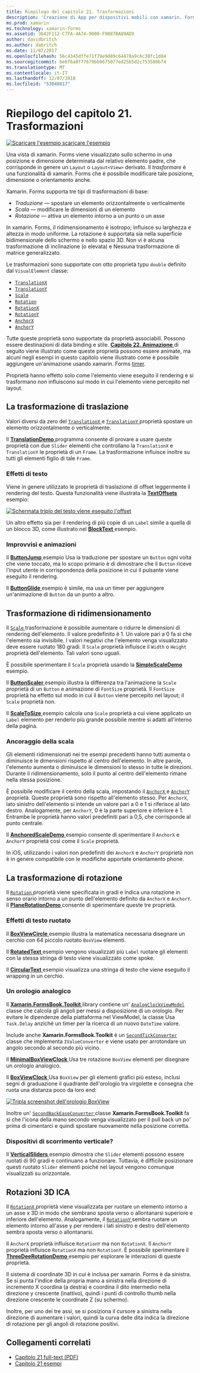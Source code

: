```yaml
---
title: Riepilogo del capitolo 21. Trasformazioni
description: 'Creazione di App per dispositivi mobili con xamarin. Forms: riepilogo del capitolo 21. Trasformazioni'
ms.prod: xamarin
ms.technology: xamarin-forms
ms.assetid: 3642F112-C7FA-4A74-9000-F9087BA89AD9
author: davidbritch
ms.author: dabritch
ms.date: 11/07/2017
ms.openlocfilehash: 56c4345dffe71f79e9d89c64478a9c6c38fc1d84
ms.sourcegitcommit: be6f6a8f77679bb9675077ed25b5d2c753580b74
ms.translationtype: MT
ms.contentlocale: it-IT
ms.lasthandoff: 12/07/2018
ms.locfileid: "53048817"
---
```

# <a name="summary-of-chapter-21-transforms"></a>Riepilogo del capitolo 21. Trasformazioni

[![Scaricare l'esempio](~/media/shared/download.png) scaricare l'esempio](https://github.com/xamarin/xamarin-forms-book-samples/tree/master/Chapter21)

Una vista di xamarin. Forms viene visualizzato sullo schermo in una posizione e dimensione determinata dal relativo elemento padre, che corrisponde in genere un `Layout` o `Layout<View>` derivato. Il *trasformare* è una funzionalità di xamarin. Forms che è possibile modificare tale posizione, dimensione o orientamento anche.

Xamarin. Forms supporta tre tipi di trasformazioni di base:

- *Traduzione* &mdash; spostare un elemento orizzontalmente o verticalmente
- *Scala* &mdash; modificare le dimensioni di un elemento
- *Rotazione* &mdash; attiva un elemento intorno a un punto o un asse

In xamarin. Forms, il ridimensionamento è isotropo; influisce su larghezza e altezza in modo uniforme. La rotazione è supportata sia nella superficie bidimensionale dello schermo e nello spazio 3D. Non vi è alcuna trasformazione di inclinazione (o elevata) e Nessuna trasformazione di matrice generalizzato.

Le trasformazioni sono supportate con otto proprietà typu `double` definito dal `VisualElement` classe:

- [`TranslationX`](xref:Xamarin.Forms.VisualElement.TranslationX)
- [`TranslationY`](xref:Xamarin.Forms.VisualElement.TranslationY)
- [`Scale`](xref:Xamarin.Forms.VisualElement.Scale)
- [`Rotation`](xref:Xamarin.Forms.VisualElement.Rotation)
- [`RotationX`](xref:Xamarin.Forms.VisualElement.RotationX)
- [`RotationY`](xref:Xamarin.Forms.VisualElement.RotationY)
- [`AnchorX`](xref:Xamarin.Forms.VisualElement.AnchorX)
- [`AnchorY`](xref:Xamarin.Forms.VisualElement.AnchorY)

Tutte queste proprietà sono supportate da proprietà associabili. Possono essere destinazioni di data binding e stile. [**Capitolo 22. Animazione** ](~/xamarin-forms/creating-mobile-apps-xamarin-forms/summaries/chapter22.md) di seguito viene illustrato come queste proprietà possono essere animate, ma alcuni negli esempi in questo capitolo viene illustrato come è possibile aggiungere un'animazione usando xamarin. Forms [timer](~/xamarin-forms/platform/device.md#Device_StartTimer).

Proprietà hanno effetto solo come l'elemento viene eseguito il rendering e si trasformano *non* influiscono sul modo in cui l'elemento viene percepito nel layout.

## <a name="the-translation-transform"></a>La trasformazione di traslazione

Valori diversi da zero del [ `TranslationX` ](xref:Xamarin.Forms.VisualElement.TranslationX) e [ `TranslationY` ](xref:Xamarin.Forms.VisualElement.TranslationY) proprietà spostare un elemento orizzontalmente o verticalmente.

Il [ **TranslationDemo** ](https://github.com/xamarin/xamarin-forms-book-samples/tree/master/Chapter21/TranslationDemo) programma consente di provare a usare queste proprietà con due `Slider` elementi che controllano la `TranslationX` e `TranslationY` le proprietà di un `Frame`. La trasformazione influisce inoltre su tutti gli elementi figlio di tale `Frame`.

### <a name="text-effects"></a>Effetti di testo

Viene in genere utilizzato le proprietà di traslazione di offset leggermente il rendering del testo. Questa funzionalità viene illustrata la [ **TextOffsets** ](https://github.com/xamarin/xamarin-forms-book-samples/tree/master/Chapter21/TextOffsets) esempio:

[![Schermata triplo del testo viene eseguito l'offset](images/ch21fg03-small.png "testo Offsets")](images/ch21fg03-large.png#lightbox "testo viene eseguito l'offset")

Un altro effetto sia per il rendering di più copie di un `Label` simile a quella di un blocco 3D, come illustrato nel [ **BlockText** ](https://github.com/xamarin/xamarin-forms-book-samples/tree/master/Chapter21/BlockText) esempio.

### <a name="jumps-and-animations"></a>Improvvisi e animazioni

Il [ **ButtonJump** ](https://github.com/xamarin/xamarin-forms-book-samples/tree/master/Chapter21/ButtonJump) esempio Usa la traduzione per spostare un `Button` ogni volta che viene toccato, ma lo scopo primario è di dimostrare che il `Button` riceve l'input utente in corrispondenza della posizione in cui il pulsante viene eseguito il rendering.

Il [ **ButtonGlide** ](https://github.com/xamarin/xamarin-forms-book-samples/tree/master/Chapter21/ButtonGlide) esempio è simile, ma usa un timer per aggiungere un'animazione di `Button` da un punto a altro.

## <a name="the-scale-transform"></a>Trasformazione di ridimensionamento

Il [ `Scale` ](xref:Xamarin.Forms.VisualElement.Scale) trasformazione è possibile aumentare o ridurre le dimensioni di rendering dell'elemento. Il valore predefinito è 1. Un valore pari a 0 fa sì che l'elemento sia invisibile. I valori negativi che l'elemento venga visualizzato deve essere ruotato 180 gradi. Il `Scale` proprietà influisce il `Width` o `Height` proprietà dell'elemento. Tali valori sono uguali.

È possibile sperimentare il `Scale` proprietà usando la [ **SimpleScaleDemo** ](https://github.com/xamarin/xamarin-forms-book-samples/tree/master/Chapter21/SimpleScaleDemo) esempio.

Il [ **ButtonScaler** ](https://github.com/xamarin/xamarin-forms-book-samples/tree/master/Chapter21/ButtonScaler) esempio illustra la differenza tra l'animazione la `Scale` proprietà di un `Button` e animazione di `FontSize` proprietà. Il `FontSize` proprietà ha effetto sul modo in cui il `Button` viene percepito nel layout; il `Scale` proprietà non.

Il [ **ScaleToSize** ](https://github.com/xamarin/xamarin-forms-book-samples/tree/master/Chapter21/ScaleToSize) esempio calcola una `Scale` proprietà a cui viene applicato un `Label` elemento per renderlo più grande possibile mentre si adatti all'interno della pagina.

### <a name="anchoring-the-scale"></a>Ancoraggio della scala

Gli elementi ridimensionati nei tre esempi precedenti hanno tutti aumenta o diminuisce le dimensioni rispetto al centro dell'elemento. In altre parole, l'elemento aumenta o diminuisce le dimensioni lo stesso in tutte le direzioni. Durante il ridimensionamento, solo il punto al centro dell'elemento rimane nella stessa posizione.

È possibile modificare il centro della scala, impostando il [ `AnchorX` ](xref:Xamarin.Forms.VisualElement.AnchorX) e [ `AnchorY` ](xref:Xamarin.Forms.VisualElement.AnchorY) proprietà. Queste proprietà sono rispetto all'elemento stesso. Per `AnchorX`, lato sinistro dell'elemento si intende un valore pari a 0 e 1 si riferisce al lato destro. Analogamente, per `AnchorY`, 0 è la parte superiore e inferiore è 1. Entrambe le proprietà hanno valori predefiniti pari a 0,5, che corrisponde al punto centrale.

Il [ **AnchoredScaleDemo** ](https://github.com/xamarin/xamarin-forms-book-samples/tree/master/Chapter21/AnchoredScaleDemo) esempio consente di sperimentare il `AnchorX` e `AnchorY` proprietà così come il `Scale` proprietà.

In iOS, utilizzando i valori non predefiniti dei `AnchorX` e `AnchorY` proprietà non è in genere compatibile con le modifiche apportate orientamento phone.

## <a name="the-rotation-transform"></a>La trasformazione di rotazione

Il [ `Rotation` ](xref:Xamarin.Forms.VisualElement.Rotation) proprietà viene specificata in gradi e indica una rotazione in senso orario intorno a un punto dell'elemento definito da `AnchorX` e `AnchorY`. Il [ **PlaneRotationDemo** ](https://github.com/xamarin/xamarin-forms-book-samples/tree/master/Chapter21/PlaneRotationDemo) consente di sperimentare queste tre proprietà.

### <a name="rotated-text-effects"></a>Effetti di testo ruotato

Il [ **BoxViewCircle** ](https://github.com/xamarin/xamarin-forms-book-samples/tree/master/Chapter21/BoxViewCircle) esempio illustra la matematica necessaria disegnare un cerchio con 64 piccolo ruotato `BoxView` elementi.

Il [ **RotatedText** ](https://github.com/xamarin/xamarin-forms-book-samples/tree/master/Chapter21/RotatedText) esempio vengono visualizzati più `Label` ruotare gli elementi con la stessa stringa di testo viene visualizzato come spoke.

Il [ **CircularText** ](https://github.com/xamarin/xamarin-forms-book-samples/tree/master/Chapter21/CircularText) esempio visualizza una stringa di testo che viene eseguito il wrapping in un cerchio.

### <a name="an-analog-clock"></a>Un orologio analogico

Il [ **Xamarin.FormsBook.Toolkit** ](https://github.com/xamarin/xamarin-forms-book-samples/tree/master/Libraries/Xamarin.FormsBook.Toolkit) library contiene un' [ `AnalogClockViewModel` ](https://github.com/xamarin/xamarin-forms-book-samples/blob/master/Libraries/Xamarin.FormsBook.Toolkit/Xamarin.FormsBook.Toolkit/AnalogClockViewModel.cs) classe che calcola gli angoli per messi a disposizione di un orologio. Per evitare le dipendenze della piattaforma nel ViewModel, la classe Usa `Task.Delay` anziché un timer per la ricerca di un nuovo `DateTime` valore.

Include anche **Xamarin.FormsBook.Toolkit** è un [ `SecondTickConverter` ](https://github.com/xamarin/xamarin-forms-book-samples/blob/master/Libraries/Xamarin.FormsBook.Toolkit/Xamarin.FormsBook.Toolkit/SecondTickConverter.cs) classe che implementa `IValueConverter` e viene usato per arrotondare un angolo secondo al secondo più vicino.

Il [ **MinimalBoxViewClock** ](https://github.com/xamarin/xamarin-forms-book-samples/tree/master/Chapter21/MinimalBoxViewClock) Usa tre rotazione `BoxView` elementi per disegnare un orologio analogico.

Il [ **BoxViewClock** ](https://github.com/xamarin/xamarin-forms-book-samples/tree/master/Chapter21/BoxViewClock) Usa `BoxView` per gli elementi grafici più esteso, inclusi segni di graduazione il quadrante dell'orologio tra virgolette e consegna che ruota una distanza poco da loro end:

[![Tripla screenshot dell'orologio BoxView](images/ch21fg17-small.png "quadrante dell'orologio analogico")](images/ch21fg17-large.png#lightbox "quadrante dell'orologio analogico")

Inoltre un' [ `SecondBackEaseConverter` ](https://github.com/xamarin/xamarin-forms-book-samples/blob/master/Libraries/Xamarin.FormsBook.Toolkit/Xamarin.FormsBook.Toolkit/SecondBackEaseConverter.cs) classe **Xamarin.FormsBook.Toolkit** fa sì che l'icona della mano secondo venga visualizzato per il pull back un po' prima di cimentarci e quindi spostare nuovamente nella posizione corretta.

### <a name="vertical-sliders"></a>Dispositivi di scorrimento verticale?

Il [ **VerticalSliders** ](https://github.com/xamarin/xamarin-forms-book-samples/tree/master/Chapter21/VerticalSliders) esempio dimostra che `Slider` elementi possono essere ruotati di 90 gradi e continuano a funzionare. Tuttavia, è difficile posizionare questi ruotato `Slider` elementi poiché nel layout vengono comunque visualizzati su orizzontale.

## <a name="3d-ish-rotations"></a>Rotazioni 3D ICA

Il [ `RotationX` ](xref:Xamarin.Forms.VisualElement.RotationX) proprietà viene visualizzata per ruotare un elemento intorno a un asse x 3D in modo che sembrano sposta verso o allontanarsi superiore e inferiore dell'elemento. Analogamente, il [ `RotationY` ](xref:Xamarin.Forms.VisualElement.RotationY) sembra ruotare un elemento intorno all'asse y per rendere i lati sinistro e destro dell'elemento sembra sposta verso o allontanarsi.

Il `AnchorX` proprietà influisce `RotationY` ma non `RotationX`. Il `AnchorY` proprietà influisce `RotationX` ma non `RotationY`. È possibile sperimentare il [ **ThreeDeeRotationDemo** ](https://github.com/xamarin/xamarin-forms-book-samples/tree/master/Chapter21/ThreeDeeRotationDemo) esempio per esplorare le interazioni di queste proprietà.

Il sistema di coordinate 3D in cui è inclusa per xamarin. Forms è da sinistra. Se si punta l'indice della propria mano a sinistra nella direzione di incremento X coordina (a destra) e coordina il dito intermedio nella direzione y crescente (inattivo), quindi i punti di controllo thumb nella direzione crescente le coordinate Z (su schermo).

Inoltre, per uno dei tre assi, se si posiziona il cursore a sinistra nella direzione di aumentare i valori, quindi la curva delle dita indica la direzione di rotazione per gli angoli di rotazione positivi.



## <a name="related-links"></a>Collegamenti correlati

- [Capitolo 21 full-text (PDF)](https://download.xamarin.com/developer/xamarin-forms-book/XamarinFormsBook-Ch21-Apr2016.pdf)
- [Capitolo 21 esempi](https://github.com/xamarin/xamarin-forms-book-samples/tree/master/Chapter21)
